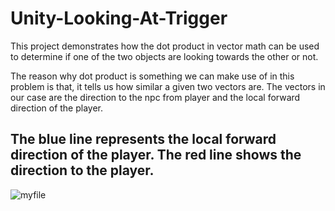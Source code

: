 # Unity-Looking-At-Trigger

This project demonstrates how the dot product in vector math can be used to determine if one of the two objects are looking towards the other or not. 

The reason why dot product is something we can make use of in this problem is that, it tells us how similar a given two vectors are. The vectors in our case are the direction to the npc from player and the local forward direction of the player.


## The blue line represents the local forward direction of the player. The red line shows the direction to the player.
![myfile](https://github.com/kaancetinkayasf/Unity-Looking-At-Trigger/blob/main/2022-05-25_13-31-30.gif)


